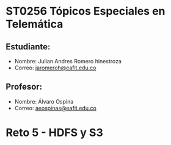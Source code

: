 # ST0256 Tópicos Especiales en Telemática

## Estudiante:
- Nombre: Julian Andres Romero hinestroza
- Correo: jaromeroh@eafit.edu.co

## Profesor:
- Nombre: Álvaro Ospina
- Correo: aeospinas@eafit.edu.co

# Reto 5 -  HDFS y S3
